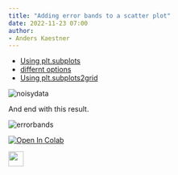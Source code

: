 ```yaml
---
title: "Adding error bands to a scatter plot"
date: 2022-11-23 07:00
author:
- Anders Kaestner
---
```


- [Using plt.subplots](https://www.statology.org/subplot-size-matplotlib/)
- [differnt options](https://www.geeksforgeeks.org/how-to-create-different-subplot-sizes-in-matplotlib/)
- [Using plt.subplots2grid](https://www.geeksforgeeks.org/matplotlib-pyplot-subplot2grid-in-python/)

![noisydata](https://user-images.githubusercontent.com/11174364/170815792-8fb6e086-6d93-4b22-93f2-56d9ae58fee4.png)

And end with this result. 

![errorbands](https://user-images.githubusercontent.com/11174364/170815793-82a2d55e-dc7e-4e1c-839a-8340fff51d0b.png)

[![Open In Colab](https://colab.research.google.com/assets/colab-badge.svg)](https://colab.research.google.com/github/neutronimaging/coding-recipes/blob/main/python/ErrorBands.ipynb) 

<a href="https://github.com/neutronimaging/coding-recipes/blob/main/python/ErrorBands.ipynb)"><img src="https://upload.wikimedia.org/wikipedia/commons/3/38/Jupyter_logo.svg" height="30px"/></a>
